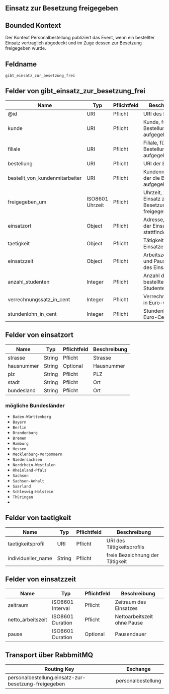 ## Einsatz zur Besetzung freigegeben

## Bounded Kontext

Der Kontext Personalbestellung publiziert das Event, wenn ein bestellter Einsatz vertraglich abgedeckt und im Zuge dessen zur Besetzung freigegeben wurde.

## Feldname

`gibt_einsatz_zur_besetzung_frei`

## Felder von gibt_einsatz_zur_besetzung_frei

| Name | Typ | Pflichtfeld | Beschreibung |
|---|---|---|---|
| @id | URI | Pflicht | URI des Einsatzes |
| kunde | URI | Pflicht | Kunde, für den die Bestellung aufgegeben wurde |
| filiale | URI | Pflicht | Filiale, für die die Bestellung aufgegeben wurde |
| bestellung | URI | Pflicht | URI der Bestellung |
| bestellt_von_kundenmitarbeiter | URI | Pflicht | Kundenmitarbeiter, der die Bestellung aufgegeben hat |
| freigegeben_um | ISO8601 Uhrzeit | Pflicht | Uhrzeit, zu der der Einsatz zur Besetzung freigegeben wurde |
| einsatzort | Object | Pflicht | Adresse, an der der Einsatz stattfindet |
| taetigkeit | Object | Pflicht | Tätigkeit des Einsatzes |
| einsatzzeit | Object | Pflicht | Arbeitszeitraum und Pausenzeit des Einsatzes |
| anzahl_studenten | Integer | Pflicht | Anzahl der bestellten Studenten |
| verrechnungssatz_in_cent | Integer | Pflicht | Verrechnungssatz in Euro-Cent |
| stundenlohn_in_cent | Integer | Pflicht | Stundenlohn in Euro-Cent |

## Felder von einsatzort

| Name | Typ  | Pflichtfeld  | Beschreibung  |
|---|---|---|---|
| strasse | String | Pflicht  | Strasse |
| hausnummer | String | Optional | Hausnummer |
| plz | String | Pflicht  | PLZ |
| stadt | String | Pflicht  | Ort |
| bundesland | String | Pflicht  | Ort |

### mögliche Bundesländer
- `Baden-Württemberg`
- `Bayern`
- `Berlin`
- `Brandenburg`
- `Bremen`
- `Hamburg`
- `Hessen`
- `Mecklenburg-Vorpommern`
- `Niedersachsen`
- `Nordrhein-Westfalen`
- `Rheinland-Pfalz`
- `Sachsen`
- `Sachsen-Anhalt`
- `Saarland`
- `Schleswig-Holstein`
- `Thüringen`
- 
## Felder von taetigkeit

| Name | Typ  | Pflichtfeld  | Beschreibung  |
|---|---|---|---|
| taetigkeitsprofil | URI | Pflicht | URI des Tätigkeitsprofils |
| individueller_name | String | Pflicht | freie Bezeichnung der Tätigkeit |

## Felder von einsatzzeit

| Name | Typ  | Pflichtfeld  | Beschreibung  |
|---|---|---|---|
| zeitraum | ISO8601 Interval | Pflicht | Zeitraum des Einsatzes |
| netto_arbeitszeit | ISO8601 Duration | Pflicht | Nettoarbeitszeit ohne Pause |
| pause | ISO8601 Duration | Optional | Pausendauer |

## Transport über RabbmitMQ

| Routing Key                                          | Exchange          |
| -----------------------------------------------------| ----------------- |
| personalbestellung.einsatz-zur-besetzung-freigegeben | personalbestellung |
